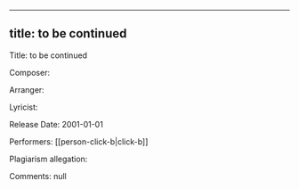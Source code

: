 
---
title: to be continued
---
Title: to be continued

Composer: 

Arranger: 

Lyricist: 

Release Date: 2001-01-01

Performers: [[person-click-b|click-b]]

Plagiarism allegation:


Comments:
null
